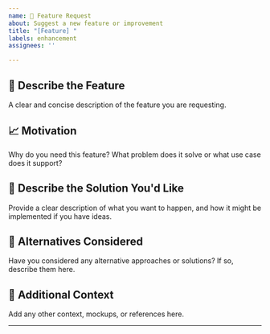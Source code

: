 ```yaml
---
name: 🚀 Feature Request
about: Suggest a new feature or improvement
title: "[Feature] "
labels: enhancement
assignees: ''

---
```


## 🚀 Describe the Feature

A clear and concise description of the feature you are requesting.

## 📈 Motivation

Why do you need this feature? What problem does it solve or what use case does it support?

## 🧩 Describe the Solution You'd Like

Provide a clear description of what you want to happen, and how it might be implemented if you have ideas.

## 🔄 Alternatives Considered

Have you considered any alternative approaches or solutions? If so, describe them here.

## 📎 Additional Context

Add any other context, mockups, or references here.

---

<!--
Thanks for the suggestion! We’ll review it and follow up soon.
-->